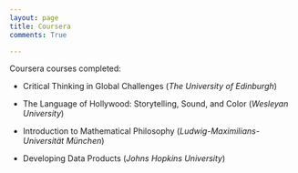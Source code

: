 ```yaml
---
layout: page
title: Coursera
comments: True

---
```


Coursera courses completed:

- Critical Thinking in Global Challenges (*The University of Edinburgh*)


- The Language of Hollywood: Storytelling, Sound, and Color (*Wesleyan University*)


- Introduction to Mathematical Philosophy (*Ludwig-Maximilians-Universität München*)


- Developing Data Products (*Johns Hopkins University*)